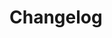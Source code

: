 # Changelog <a href="https://www.eblasoft.com.tr/espocrm-extension-page/welcome-user-on-navbar" target="_blank" id="ext-version" data-id="63495a03a32782774"></a>

<div class="change-log-wrapper" data-id="63495a03a32782774"></div>